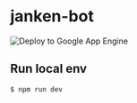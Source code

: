 # janken-bot

![Deploy to Google App Engine](https://github.com/xiz-kak/janken-bot/workflows/Deploy%20to%20Google%20App%20Engine/badge.svg)

## Run local env
```
$ npm run dev
```
